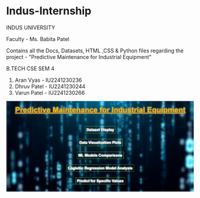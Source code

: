# Indus-Internship
INDUS UNIVERSITY

Faculty - Ms. Babita Patel

Contains all the Docs, Datasets, HTML ,CSS & Python files regarding the project - "Predictive Maintenance for Industrial Equipment"

B.TECH CSE SEM 4
1) Aran Vyas - IU2241230236
2) Dhruv Patel - IU2241230244
3) Varun Patel - IU2241230266


![alt text](Screenshot/a1.png)
